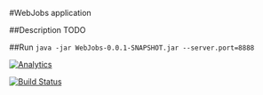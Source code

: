 
#WebJobs application

##Description
TODO

##Run
`java -jar WebJobs-0.0.1-SNAPSHOT.jar --server.port=8888`

[![Analytics](https://ga-beacon.appspot.com/UA-54543878-2/robertsv/WebJobs)]()


[![Build Status](https://travis-ci.org/robertsv/WebJobs.svg?branch=master)](https://travis-ci.org/robertsv/WebJobs)
